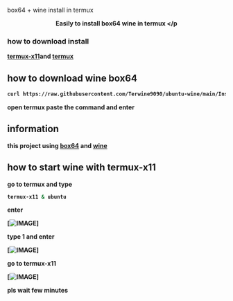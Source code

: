 box64 + wine install in termux

<b><p align="center">Easily to install box64 wine in termux </p
### how to download install
[termux-x11](https://raw.githubusercontent.com/olegos2/mobox/main/components/termux-x11.apk)and
[termux](https://f-droid.org/repo/com.termux_118.apk)
## how to download wine box64
```bash
curl https://raw.githubusercontent.com/Terwine9090/ubuntu-wine/main/Install.sh >> install.sh && bash install.sh
```
open termux paste the command and enter
## information 
this project using [box64](https://github.com/ptitSeb/box64) and [wine](https://www.winehq.org/)
## how to start wine with termux-x11
go to termux and type 
```bash
termux-x11 & ubuntu
```
enter


[![IMAGE](https://github.com/Terwine9090/ubuntu-wine/blob/main/Screenshot_2024-04-12-09-37-13-03_84d3000e3f4017145260f7618db1d683.jpg)]

type 1 and enter





[![IMAGE](https://github.com/Terwine9090/ubuntu-wine/blob/main/Screenshot_2024-04-12-09-37-46-78_84d3000e3f4017145260f7618db1d683.jpg)]





go to termux-x11




[![IMAGE](https://github.com/Terwine9090/ubuntu-wine/blob/main/Screenshot_2024-04-12-08-54-43-95_00df01c412509efb9bd6450c382822af.jpg)]




pls wait few minutes


